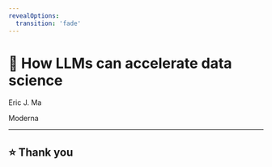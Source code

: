 ```yaml
---
revealOptions:
  transition: 'fade'
---
```


# 🌟 How LLMs can accelerate data science

Eric J. Ma

Moderna

---

## ⭐️ Thank you
